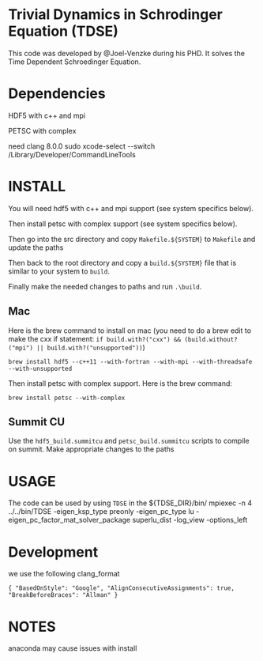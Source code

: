 # Trivial Dynamics in Schrodinger Equation (TDSE)

This code was developed by @Joel-Venzke during his PHD. It solves the Time Dependent Schroedinger Equation.

# Dependencies

HDF5 with c++ and mpi

PETSC with complex

need clang 8.0.0
sudo xcode-select --switch /Library/Developer/CommandLineTools

# INSTALL
You will need hdf5 with c++ and mpi support (see system specifics below). 

Then install petsc with complex support (see system specifics below).

Then go into the src directory and copy `Makefile.${SYSTEM}` to `Makefile` and update the paths

Then back to the root directory and copy a `build.${SYSTEM}` file that is similar to your system to `build`. 

Finally make the needed changes to paths and run `.\build`.

## Mac

Here is the brew command to install on mac (you need to do a brew edit to make the cxx if statement: `if build.with?("cxx") && (build.without?("mpi") || build.with?("unsupported"))`)

`brew install hdf5 --c++11 --with-fortran --with-mpi --with-threadsafe --with-unsupported`

Then install petsc with complex support. Here is the brew command:

`brew install petsc --with-complex`

## Summit CU

Use the `hdf5_build.summitcu` and `petsc_build.summitcu` scripts to compile on summit. Make appropriate changes to the paths


# USAGE
The code can be used by using `TDSE` in the ${TDSE_DIR}/bin/
mpiexec -n 4 ../../bin/TDSE  -eigen_ksp_type preonly -eigen_pc_type lu -eigen_pc_factor_mat_solver_package superlu_dist -log_view -options_left

# Development 

we use the following clang_format 

`{
    "BasedOnStyle": "Google",
    "AlignConsecutiveAssignments": true,
    "BreakBeforeBraces": "Allman"
}`

# NOTES
anaconda may cause issues with install
